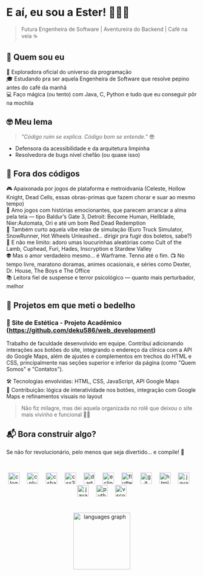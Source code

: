# E aí, eu sou a Ester! 👩‍💻🚀  
> Futura Engenheira de Software | Aventureira do Backend | Café na veia ☕

## 🌟 Quem sou eu  
🔎 Exploradora oficial do universo da programação  
🎓 Estudando pra ser aquela Engenheira de Software que resolve pepino antes do café da manhã  
💻 Faço mágica (ou tento) com Java, C, Python e tudo que eu conseguir pôr na mochila  

## 🤓 Meu lema  
> _"Código ruim se explica. Código bom se entende."_ 😎  
- Defensora da acessibilidade e da arquitetura limpinha  
- Resolvedora de bugs nível chefão (ou quase isso)  

## 🎯 Fora dos códigos  

🎮 Apaixonada por jogos de plataforma e metroidvania (Celeste, Hollow Knight, Dead Cells, essas obras-primas que fazem chorar e suar ao mesmo tempo)  
🧠 Amo jogos com histórias emocionantes, que parecem arrancar a alma pela tela — tipo Baldur’s Gate 3, Detroit: Become Human, Hellblade, Nier:Automata, Ori e até um bom Red Dead Redemption  
🚚 Também curto aquela vibe relax de simulação (Euro Truck Simulator, SnowRunner, Hot Wheels Unleashed... dirigir pra fugir dos boletos, sabe?)  
🎲 E não me limito: adoro umas loucurinhas aleatórias como Cult of the Lamb, Cuphead, Furi, Hades, Inscryption e Stardew Valley  
👽 Mas o amor verdadeiro mesmo... é Warframe. Tenno até o fim.
📺 No tempo livre, maratono doramas, animes ocasionais, e séries como Dexter, Dr. House, The Boys e The Office  
📚 Leitora fiel de suspense e terror psicológico — quanto mais perturbador, melhor

## 📂 Projetos em que meti o bedelho

### 💅 Site de Estética - Projeto Acadêmico (https://github.com/deku586/web_development)

Trabalho de faculdade desenvolvido em equipe. Contribuí adicionando interações aos botões do site, integrando o endereço da clínica com a API do Google Maps, além de ajustes e complementos em trechos do HTML e CSS, principalmente nas seções superior e inferior da página (como "Quem Somos" e "Contatos").

🛠️ Tecnologias envolvidas: HTML, CSS, JavaScript, API Google Maps  
🧪 Contribuição: lógica de interatividade nos botões, integração com Google Maps e refinamentos visuais no layout

> Não fiz milagre, mas dei aquela organizada no rolê que deixou o site mais vivinho e funcional 💅✨


## 📬 Bora construir algo?  
Se não for revolucionário, pelo menos que seja divertido... e compile! 🚀

<h2 align="left"></h2>

###

<br clear="both">

<div align="center">
  <img src="https://skillicons.dev/icons?i=c" height="30" alt="c logo"  />
  <img width="12" />
  <img src="https://skillicons.dev/icons?i=cpp" height="30" alt="cplusplus logo"  />
  <img width="12" />
  <img src="https://skillicons.dev/icons?i=cs" height="30" alt="csharp logo"  />
  <img width="12" />
  <img src="https://skillicons.dev/icons?i=css" height="30" alt="css3 logo"  />
  <img width="12" />
  <img src="https://skillicons.dev/icons?i=dart" height="30" alt="dart logo"  />
  <img width="12" />
  <img src="https://skillicons.dev/icons?i=eclipse" height="30" alt="eclipseide logo"  />
  <img width="12" />
  <img src="https://skillicons.dev/icons?i=flutter" height="30" alt="flutter logo"  />
  <img width="12" />
  <img src="https://skillicons.dev/icons?i=git" height="30" alt="git logo"  />
  <img width="12" />
  <img src="https://skillicons.dev/icons?i=html" height="30" alt="html5 logo"  />
  <img width="12" />
  <img src="https://skillicons.dev/icons?i=java" height="30" alt="java logo"  />
  <img width="12" />
  <img src="https://skillicons.dev/icons?i=js" height="30" alt="javascript logo"  />
  <img width="12" />
  <img src="https://skillicons.dev/icons?i=py" height="30" alt="python logo"  />
  <img width="12" />
  <img src="https://skillicons.dev/icons?i=vscode" height="30" alt="vscode logo"  />
</div>

###

<br clear="both">

<div align="center">
  <img src="https://github-readme-stats.vercel.app/api/top-langs?username=estercobos&locale=pt-br&hide_title=false&layout=compact&card_width=320&langs_count=5&theme=dracula&hide_border=false" height="150" alt="languages graph"  />
</div>

###
